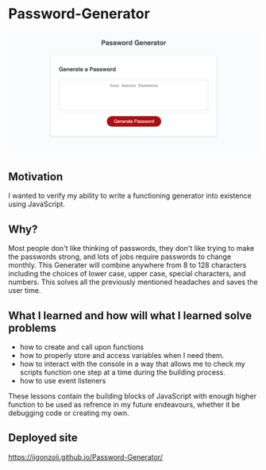 # Password-Generator

<img alt="screenshot of password genreator" src="./images/pg.jpg">

## Motivation
I wanted to verify my ability to write a functioning generator into existence using JavaScript. 

## Why?
Most people don't like thinking of passwords, they don't like trying to make the passwords strong, and lots of jobs require passwords to change monthly. This Generater will combine anywhere from 8 to 128 characters including the choices of lower case, upper case, special characters, and numbers. This solves all the previously mentioned headaches and saves the user time.

## What I learned and how will what I learned solve problems
* how to create and call upon functions 
* how to properly store and access variables when I need them.
* how to interact with the console in a way that allows me to check my scripts function one step at a time during the building process.
* how to use event listeners

 These lessons contain the building blocks of JavaScript with enough higher function to be used as refrence in my future endeavours, whether it be debugging code or creating my own.


## Deployed site

https://iigonzoii.github.io/Password-Generator/


